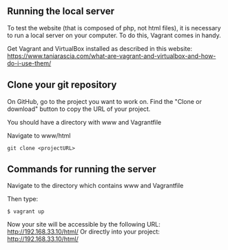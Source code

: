 ## Running the local server
To test the website (that is composed of php, not html files), it is necessary to run a local server on your computer.
To do this, Vagrant comes in handy. 

Get Vagrant and VirtualBox installed as described in this website: 
https://www.taniarascia.com/what-are-vagrant-and-virtualbox-and-how-do-i-use-them/

## Clone your git repository
On GitHub, go to the project you want to work on. Find the "Clone or download" button to copy the URL of your project. 

You should have a directory with www and Vagrantfile

Navigate to www/html
```
git clone <projectURL>
```

## Commands for running the server
Navigate to the directory which contains www and Vagrantfile

Then type:
```
$ vagrant up
```
Now your site will be accessible by the following URL: 
http://192.168.33.10/html/
Or directly into your project:
http://192.168.33.10/html/<directory>
